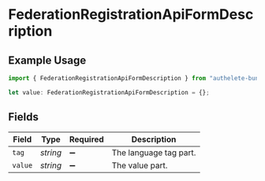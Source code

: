 # FederationRegistrationApiFormDescription

## Example Usage

```typescript
import { FederationRegistrationApiFormDescription } from "authelete-bundled/models/operations";

let value: FederationRegistrationApiFormDescription = {};
```

## Fields

| Field                  | Type                   | Required               | Description            |
| ---------------------- | ---------------------- | ---------------------- | ---------------------- |
| `tag`                  | *string*               | :heavy_minus_sign:     | The language tag part. |
| `value`                | *string*               | :heavy_minus_sign:     | The value part.        |